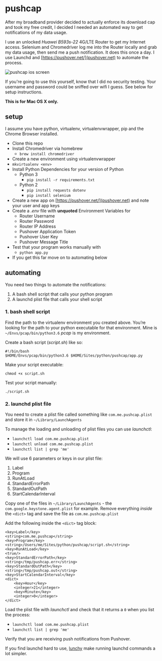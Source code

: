 # pushcap
After my broadband provider decided to actually enforce its download cap and took my free credit, I decided I needed an automated way to get notifications of my data usage.

I use an unlocked *Huawei B593s-22* 4G/LTE Router to get my Internet access. Selenium and Chromedriver log me into the Router locally and grab my data usage, then send me a push notification. It does this once a day. I use Launchd and [https://pushover.net/](pushover.net) to automate the process. 

![pushcap ios screen](https://www.dropbox.com/s/9ayhsm5r91z88fs/pushcap-ios.png?dl=1)

If you're going to use this yourself, know that I did no security testing. Your username and password could be sniffed over wifi I guess. See below for setup instructions.

**This is for Mac OS X only.**

## setup
I assume you have python, virtualenv, virtualenvwrapper, pip and the Chrome Browser installed.
+ Clone this repo
+ Install Chromedriver via homebrew
  + `brew install chromedriver`
+  Create a new environment using virtualenvwrapper
  + `mkvirtualenv <env>`
+ Install Python Dependencies for your version of Python
  + Python 3
    + `pip install -r requirements.txt`
  + Python 2
    + `pip install requests dotenv`
    + `pip install selenium`
+ Create a new app on [https://pushover.net/](pushover.net) and note your user and app keys
+ Create a *.env* file with **unquoted** Environment Variables for
  + Router Username
  + Router Password
  + Router IP Address
  + Pushover Application Token
  + Pushover User Key
  + Pushover Message Title
+ Test that your program works manually with
  + `python app.py`
+ If you get this far move on to automating below

## automating
You need two things to automate the notifications:

1. A bash shell script that calls your python program
2. A launchd plist file that calls your shell script

### 1. bash shell script
Find the path to the virtualenv environment you created above. You’re looking for the path to your python executable for that environment. Mine is `~/Envs/pcap/bin/python3.6` *pcap* is my environment.

Create a bash script (*script.sh*) like so:
```
#!/bin/bash
$HOME/Envs/pcap/bin/python3.6 $HOME/Sites/python/pushcap/app.py
```

Make your script executable:

`chmod +x script.sh`

Test your script manually:

`./script.sh`

### 2. launchd plist file
You need to create a plist file called something like `com.me.pushcap.plist` and store it in `~/Library/LaunchAgents`

To manage the loading and unloading of plist files you can use *launchctl*:

+ `launchctl load com.me.pushcap.plist`
+ `launchctl unload com.me.pushcap.plist`
+ `launchctl list | grep 'me'`

We will use 6 parameters or keys in our plist file:

1. Label
2. Program
3. RunAtLoad
4. StandardErrorPath
5. StandardOutPath
6. StartCalendarInterval

Copy one of the files in `~/Library/LaunchAgents` - the `com.google.keystone.agent.plist` for example. Remove everything *inside* the `<dict>` tag and save the file as `com.me.pushcap.plist`

Add the following inside the `<dict>` tag block:
```
<key>Label</key>
<string>com.me.pushcap</string>
<key>Program</key>
<string>/Users/me/Sites/python/pushcap/script.sh</string>
<key>RunAtLoad</key>
<true/>
<key>StandardErrorPath</key>
<string>/tmp/pushcap.err</string>
<key>StandardOutPath</key>
<string>/tmp/pushcap.out</string>
<key>StartCalendarInterval</key>
<dict>
    <key>Hour</key>
    <integer>21</integer>
    <key>Minute</key>
    <integer>0</integer>
</dict>
```

Load the plist file with *launchctl* and check that it returns a `0` when you list the process:

+ `launchctl load com.me.pushcap.plist`
+ `launchctl list | grep 'me'`

Verify that you are receiving push notifications from Pushover.

If you find launchd hard to use, [lunchy](https://github.com/eddiezane/lunchy) make running launchd commands a lot simpler.
